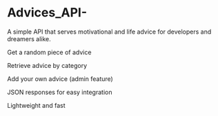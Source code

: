 # Advices_API-
A simple API that serves motivational and life advice for developers and dreamers alike.

Get a random piece of advice

Retrieve advice by category

Add your own advice (admin feature)

JSON responses for easy integration

Lightweight and fast
